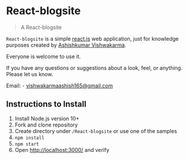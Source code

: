 # React-blogsite

> A React-blogsite

`React-blogsite` is a simple [react.js](https://reactjs.org/) web application, just for knowledge purposes created by [Ashishkumar Vishwakarma](https://github.com/vishwaashish). 

Everyone is welcome to use it. 

If you have any questions or suggestions about a look, feel, or anything. Please let us know.

Email: - [vishwakarmaashish165@gmail.com](mailto:vishwakarmaashish165@gmail.com)

## Instructions to Install

1. Install Node.js version 10+
1. Fork and clone repository
1. Create directory under `/React-blogsite` or use one of the samples
1. `npm install`
1. `npm start`
1. Open <http://localhost:3000/> and verify
